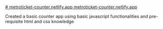 [# metroticket-counter.netlify.app
metroticket-counter.netlify.app
](https://metroticket-counter.netlify.app/)

Created a basic counter app using basic javascript functionalities and pre-requisite html and css knowledge
